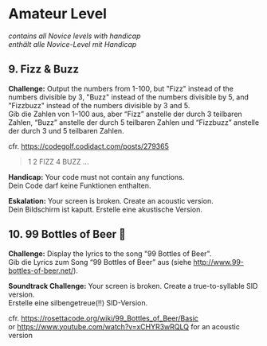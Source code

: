 # Amateur Level

*contains all Novice levels with handicap*  
*enthält alle Novice-Level mit Handicap*

## 9. Fizz & Buzz

**Challenge:**
Output the numbers from 1-100, but "Fizz" instead of the numbers divisible by 3, "Buzz" instead of the numbers divisible by 5, and "Fizzbuzz" instead of the numbers divisible by 3 and 5.  
Gib die Zahlen von 1–100 aus, aber “Fizz” anstelle der durch 3 teilbaren Zahlen, “Buzz” anstelle der durch 5 teilbaren Zahlen und “Fizzbuzz” anstelle der durch 3 und 5 teilbaren Zahlen.

cfr. https://codegolf.codidact.com/posts/279365

> 1
> 2
> FIZZ
> 4
> BUZZ
> ...

**Handicap:**
Your code must not contain any functions.  
Dein Code darf keine Funktionen enthalten.

**Eskalation:**
Your screen is broken. Create an acoustic version.  
Dein Bildschirm ist kaputt. Erstelle eine akustische Version.

## 10. 99 Bottles of Beer 🍺

**Challenge:**
Display the lyrics to the song "99 Bottles of Beer".  
Gib die Lyrics zum Song “99 Bottles of Beer” aus (siehe http://www.99-bottles-of-beer.net/).

**Soundtrack Challenge:**
Your screen is broken. Create a true-to-syllable SID version.  
Erstelle eine silbengetreue(!!) SID-Version.

cfr. https://rosettacode.org/wiki/99_Bottles_of_Beer/Basic  
or https://www.youtube.com/watch?v=xCHYR3wRQLQ for an acoustic version
